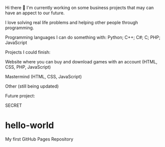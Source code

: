 Hi there 👋 I'm currently working on some business projects that may can have an appect to our future.

I love solving real life problems and helping other people through programming.

Programming languages I can do something with: Python; C++; C#; C; PHP; JavaScript

Projects I could finish:

Website where you can buy and download games with an account (HTML, CSS, PHP, JavaScript)

Mastermind (HTML, CSS, JavaScript)

Other (still being updated)

Future project:

SECRET

# hello-world
My first GitHub Pages Repository
